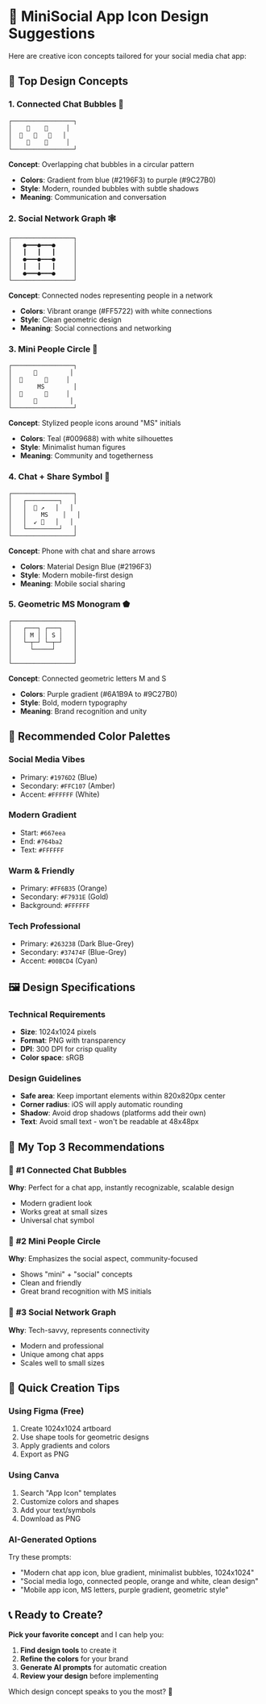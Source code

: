 # 🎨 MiniSocial App Icon Design Suggestions

Here are creative icon concepts tailored for your social media chat app:

## 🌟 Top Design Concepts

### 1. **Connected Chat Bubbles** 💬
```
┌─────────────────┐
│    💬    💬     │
│  💬   💬   💬   │
│    💬    💬     │
└─────────────────┘
```
**Concept**: Overlapping chat bubbles in a circular pattern
- **Colors**: Gradient from blue (#2196F3) to purple (#9C27B0)
- **Style**: Modern, rounded bubbles with subtle shadows
- **Meaning**: Communication and conversation

### 2. **Social Network Graph** 🕸️
```
┌─────────────────┐
│   ●━━━●━━━●     │
│   ┃   ┃   ┃     │
│   ●━━━●━━━●     │
│   ┃   ┃   ┃     │
│   ●━━━●━━━●     │
└─────────────────┘
```
**Concept**: Connected nodes representing people in a network
- **Colors**: Vibrant orange (#FF5722) with white connections
- **Style**: Clean geometric design
- **Meaning**: Social connections and networking

### 3. **Mini People Circle** 👥
```
┌─────────────────┐
│      👤         │
│  👤      👤     │
│       MS        │
│  👤      👤     │
│      👤         │
└─────────────────┘
```
**Concept**: Stylized people icons around "MS" initials
- **Colors**: Teal (#009688) with white silhouettes
- **Style**: Minimalist human figures
- **Meaning**: Community and togetherness

### 4. **Chat + Share Symbol** 📱
```
┌─────────────────┐
│   ┌─────────┐   │
│   │  💬 ↗️   │   │
│   │    MS    │   │
│   │  ↙️ 💬   │   │
│   └─────────┘   │
└─────────────────┘
```
**Concept**: Phone with chat and share arrows
- **Colors**: Material Design Blue (#2196F3)
- **Style**: Modern mobile-first design
- **Meaning**: Mobile social sharing

### 5. **Geometric MS Monogram** ⬟
```
┌─────────────────┐
│   ┌───┐ ┌───┐   │
│   │ M │ │ S │   │
│   └─┬─┘ └─┬─┘   │
│     └─────┘     │
│                 │
└─────────────────┘
```
**Concept**: Connected geometric letters M and S
- **Colors**: Purple gradient (#6A1B9A to #9C27B0)
- **Style**: Bold, modern typography
- **Meaning**: Brand recognition and unity

## 🎨 Recommended Color Palettes

### **Social Media Vibes**
- Primary: `#1976D2` (Blue)
- Secondary: `#FFC107` (Amber)
- Accent: `#FFFFFF` (White)

### **Modern Gradient**
- Start: `#667eea`
- End: `#764ba2`
- Text: `#FFFFFF`

### **Warm & Friendly**
- Primary: `#FF6B35` (Orange)
- Secondary: `#F7931E` (Gold)
- Background: `#FFFFFF`

### **Tech Professional**
- Primary: `#263238` (Dark Blue-Grey)
- Secondary: `#37474F` (Blue-Grey)
- Accent: `#00BCD4` (Cyan)

## 🖼️ Design Specifications

### **Technical Requirements**
- **Size**: 1024x1024 pixels
- **Format**: PNG with transparency
- **DPI**: 300 DPI for crisp quality
- **Color space**: sRGB

### **Design Guidelines**
- **Safe area**: Keep important elements within 820x820px center
- **Corner radius**: iOS will apply automatic rounding
- **Shadow**: Avoid drop shadows (platforms add their own)
- **Text**: Avoid small text - won't be readable at 48x48px

## 🚀 My Top 3 Recommendations

### 🥇 **#1 Connected Chat Bubbles** 
**Why**: Perfect for a chat app, instantly recognizable, scalable design
- Modern gradient look
- Works great at small sizes
- Universal chat symbol

### 🥈 **#2 Mini People Circle**
**Why**: Emphasizes the social aspect, community-focused
- Shows "mini" + "social" concepts
- Clean and friendly
- Great brand recognition with MS initials

### 🥉 **#3 Social Network Graph**
**Why**: Tech-savvy, represents connectivity
- Modern and professional
- Unique among chat apps
- Scales well to small sizes

## 🎯 Quick Creation Tips

### **Using Figma (Free)**
1. Create 1024x1024 artboard
2. Use shape tools for geometric designs
3. Apply gradients and colors
4. Export as PNG

### **Using Canva**
1. Search "App Icon" templates
2. Customize colors and shapes
3. Add your text/symbols
4. Download as PNG

### **AI-Generated Options**
Try these prompts:
- "Modern chat app icon, blue gradient, minimalist bubbles, 1024x1024"
- "Social media logo, connected people, orange and white, clean design"
- "Mobile app icon, MS letters, purple gradient, geometric style"

## 📞 Ready to Create?

**Pick your favorite concept** and I can help you:
1. **Find design tools** to create it
2. **Refine the colors** for your brand
3. **Generate AI prompts** for automatic creation
4. **Review your design** before implementing

Which design concept speaks to you the most? 🎨